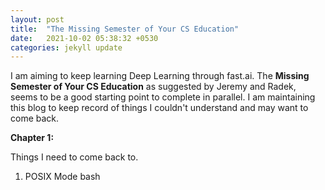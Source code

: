 ```yaml
---
layout: post
title:  "The Missing Semester of Your CS Education"
date:   2021-10-02 05:38:32 +0530
categories: jekyll update
---
```


I am aiming to keep learning Deep Learning through fast.ai. The <b>Missing Semester of Your CS Education</b> as suggested by Jeremy and Radek, seems to be a good starting point to complete in parallel. I am maintaining this blog to keep record of things I couldn't understand and may want to come back. 

<b>Chapter 1:</b> 

Things I need to come back to. 
<ol>
<li> POSIX Mode bash </ol>
